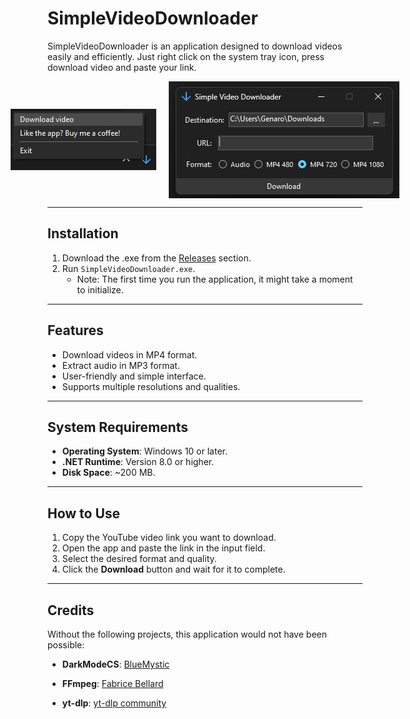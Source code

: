 # **SimpleVideoDownloader**

SimpleVideoDownloader is an application designed to download videos easily and efficiently. Just right click on the system tray icon, press download video and paste your link.

<p align="center" style="display: flex; justify-content: center; align-items: center; gap: 20px; margin: 0;">
  <img src="Program.png" alt="Program Screenshot" style="border: none; margin: 0; display: block;" />
  <img src="Window.png" alt="Window Screenshot" style="border: none; margin: 0; display: block;" />
</p>




---

## **Installation**
1. Download the .exe from the [Releases](https://github.com/GenaroDS/SimpleVideoDownloader/releases) section.
2. Run `SimpleVideoDownloader.exe`. 
   - Note: The first time you run the application, it might take a moment to initialize.

---

## **Features**
- Download videos in MP4 format.
- Extract audio in MP3 format.
- User-friendly and simple interface.
- Supports multiple resolutions and qualities.

---

## **System Requirements**
- **Operating System**: Windows 10 or later.
- **.NET Runtime**: Version 8.0 or higher.
- **Disk Space**: ~200 MB.

---

## **How to Use**
1. Copy the YouTube video link you want to download.
2. Open the app and paste the link in the input field.
3. Select the desired format and quality.
4. Click the **Download** button and wait for it to complete.

---

## **Credits**

Without the following projects, this application would not have been possible:

- **DarkModeCS**: [BlueMystic](https://github.com/BlueMystical/Dark-Mode-Forms) 

- **FFmpeg**: [Fabrice Bellard](https://bellard.org/) 

- **yt-dlp**:  [yt-dlp community](https://github.com/yt-dlp/yt-dlp) 
